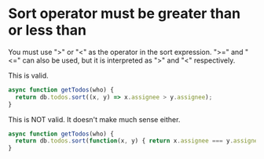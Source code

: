 Sort operator must be greater than or less than
===============================================

You must use ">" or "<" as the operator in the sort expression.
">=" and "<=" can also be used, but it is interpreted as ">" and "<" respectively.

This is valid.
```javascript
async function getTodos(who) {
  return db.todos.sort((x, y) => x.assignee > y.assignee);
}
```

This is NOT valid. It doesn't make much sense either.
```javascript
async function getTodos(who) {
  return db.todos.sort(function(x, y) { return x.assignee === y.assignee; });
}
```
